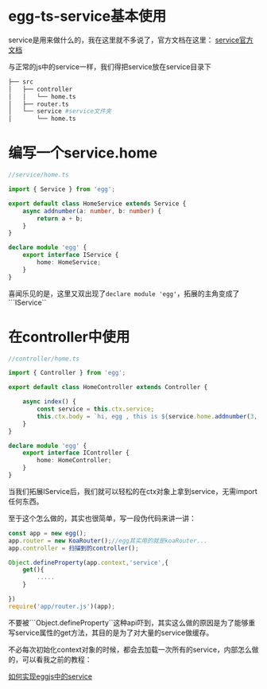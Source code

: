 # egg-ts-service基本使用

service是用来做什么的，我在这里就不多说了，官方文档在这里：
[service官方文档](https://eggjs.org/zh-cn/basics/service.html)


与正常的js中的service一样，我们得把service放在service目录下

```bash
├── src
│   ├── controller
│   │   └── home.ts
│   ├── router.ts
│   └── service #service文件夹
│       └── home.ts
```

# 编写一个service.home
```ts
//service/home.ts

import { Service } from 'egg';

export default class HomeService extends Service {
    async addnumber(a: number, b: number) {
        return a + b;
    }
}

declare module 'egg' {
    export interface IService {
        home: HomeService;
    }
}
```
喜闻乐见的是，这里又双出现了```declare module 'egg'```，拓展的主角变成了```IService``

# 在controller中使用

```ts
//controller/home.ts

import { Controller } from 'egg';

export default class HomeController extends Controller {

    async index() {
        const service = this.ctx.service;
        this.ctx.body = `hi, egg , this is ${service.home.addnumber(3, 5)}`;
    }
}

declare module 'egg' {
    export interface IController {
        home: HomeController;
    }
}

```

当我们拓展IService后，我们就可以轻松的在ctx对象上拿到service，无需import任何东西。

至于这个怎么做的，其实也很简单，写一段伪代码来讲一讲：

```ts
const app = new egg();
app.router = new KoaRouter();//egg其实用的就是koaRouter...
app.controller = 扫描到的controller();

Object.defineProperty(app.context,'service',{
    get(){
        .....
    }

})
require('app/router.js')(app);
```

不要被```Object.defineProperty``这种api吓到，其实这么做的原因是为了能够重写service属性的get方法，其目的是为了对大量的service做缓存。

不必每次初始化context对象的时候，都会去加载一次所有的service，内部怎么做的，可以看我之前的教程：

[如何实现eggjs中的service](https://github.com/floveluy/Burnjs/blob/master/burnjs/example/books/6.service%E7%9A%84%E5%AE%9E%E7%8E%B0.md)



